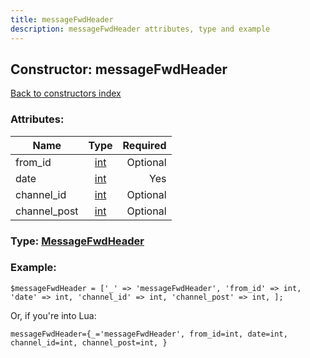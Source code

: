 ```yaml
---
title: messageFwdHeader
description: messageFwdHeader attributes, type and example
---
```

## Constructor: messageFwdHeader  
[Back to constructors index](index.md)



### Attributes:

| Name     |    Type       | Required |
|----------|:-------------:|---------:|
|from\_id|[int](../types/int.md) | Optional|
|date|[int](../types/int.md) | Yes|
|channel\_id|[int](../types/int.md) | Optional|
|channel\_post|[int](../types/int.md) | Optional|



### Type: [MessageFwdHeader](../types/MessageFwdHeader.md)


### Example:

```
$messageFwdHeader = ['_' => 'messageFwdHeader', 'from_id' => int, 'date' => int, 'channel_id' => int, 'channel_post' => int, ];
```  

Or, if you're into Lua:  


```
messageFwdHeader={_='messageFwdHeader', from_id=int, date=int, channel_id=int, channel_post=int, }

```


